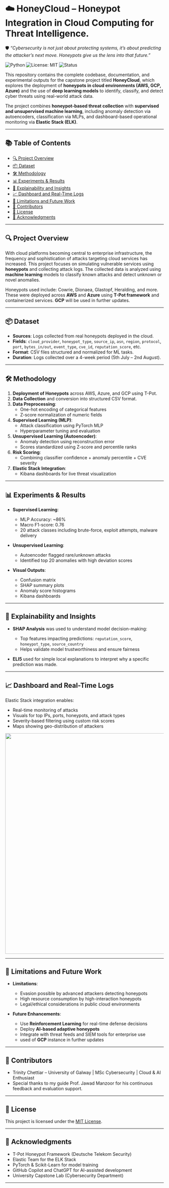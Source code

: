 

# ☁️ HoneyCloud – Honeypot Integration in Cloud Computing for Threat Intelligence.

🛡️ *“Cybersecurity is not just about protecting systems, it’s about predicting the attacker’s next move. Honeypots give us the lens into that future.”*

![Python](https://img.shields.io/badge/Python-3.9-blue)
![License: MIT](https://img.shields.io/badge/License-MIT-yellow.svg)
![Status](https://img.shields.io/badge/Status-Completed-brightgreen)

This repository contains the complete codebase, documentation, and experimental outputs for the capstone project titled **HoneyCloud**, which explores the deployment of **honeypots in cloud environments (AWS, GCP, Azure)** and the use of **deep learning models** to identify, classify, and detect cyber threats using real-world attack data.

The project combines **honeypot-based threat collection** with **supervised and unsupervised machine learning**, including anomaly detection via autoencoders, classification via MLPs, and dashboard-based operational monitoring via **Elastic Stack (ELK)**.

---

## 📚 Table of Contents

- [🔍 Project Overview](#project-overview)
- [📦 Dataset](#dataset)
- [🛠️ Methodology](#methodology)
- [📊 Experiments & Results](#experiments--results)
- [🧠 Explainability and Insights](#explainability-and-insights)
- [📈 Dashboard and Real-Time Logs](#dashboard-and-real-time-logs)
- [🚧 Limitations and Future Work](#limitations-and-future-work)
- [👥 Contributors](#contributors)
- [📄 License](#license)
- [🙏 Acknowledgments](#acknowledgments)

---

## 🔍 Project Overview

With cloud platforms becoming central to enterprise infrastructure, the frequency and sophistication of attacks targeting cloud services has increased. This project focuses on simulating vulnerable services using **honeypots** and collecting attack logs. The collected data is analyzed using **machine learning** models to classify known attacks and detect unknown or novel anomalies.

Honeypots used include: Cowrie, Dionaea, Glastopf, Heralding, and more. These were deployed across **AWS** and **Azure** using **T-Pot framework** and containerized services. **GCP** will be used in further updates.

---

## 📦 Dataset

- **Sources**: Logs collected from real honeypots deployed in the cloud.
- **Fields**: `cloud_provider`, `honeypot_type`, `source_ip`, `asn`, `region`, `protocol`, `port`, `bytes_in/out`, `event_type`, `cve_id`, `reputation_score`, etc.
- **Format**: CSV files structured and normalized for ML tasks.
- **Duration**: Logs collected over a 4-week period (5th July – 2nd August).

---

## 🛠️ Methodology

1. **Deployment of Honeypots** across AWS, Azure, and GCP using T-Pot.
2. **Data Collection** and conversion into structured CSV format.
3. **Data Preprocessing**:
   - One-hot encoding of categorical features
   - Z-score normalization of numeric fields
4. **Supervised Learning (MLP)**:
   - Attack classification using PyTorch MLP
   - Hyperparameter tuning and evaluation
5. **Unsupervised Learning (Autoencoder)**:
   - Anomaly detection using reconstruction error
   - Scores standardized using Z-score and percentile ranks
6. **Risk Scoring**:
   - Combining classifier confidence + anomaly percentile + CVE severity
7. **Elastic Stack Integration**:
   - Kibana dashboards for live threat visualization

---

## 📊 Experiments & Results

- **Supervised Learning**:
  - MLP Accuracy: ~86%
  - Macro F1-score: 0.76
  - 20 attack classes including brute-force, exploit attempts, malware delivery

- **Unsupervised Learning**:
  - Autoencoder flagged rare/unknown attacks
  - Identified top 20 anomalies with high deviation scores

- **Visual Outputs**:
  - Confusion matrix
  - SHAP summary plots
  - Anomaly score histograms
  - Kibana dashboards

---

## 🧠 Explainability and Insights

- **SHAP Analysis** was used to understand model decision-making:
  - Top features impacting predictions: `reputation_score`, `honeypot_type`, `source_country`
  - Helps validate model trustworthiness and ensure fairness

- **ELI5** used for simple local explanations to interpret why a specific prediction was made.

---

## 📈 Dashboard and Real-Time Logs

Elastic Stack integration enables:
- Real-time monitoring of attacks
- Visuals for top IPs, ports, honeypots, and attack types
- Severity-based filtering using custom risk scores
- Maps showing geo-distribution of attackers

<img src="images/kibana_dashboard.png" width="700"/>

---

## 🚧 Limitations and Future Work

- **Limitations**:
  - Evasion possible by advanced attackers detecting honeypots
  - High resource consumption by high-interaction honeypots
  - Legal/ethical considerations in public cloud environments

- **Future Enhancements**:
  - Use **Reinforcement Learning** for real-time defense decisions
  - Deploy **AI-based adaptive honeypots**
  - Integrate with threat feeds and SIEM tools for enterprise use
  - used of **GCP** instance in further updates

---

## 👥 Contributors

- Trinity Chettiar – University of Galway | MSc Cybersecurity | Cloud & AI Enthusiast  
- Special thanks to my guide Prof. Jawad Manzoor for his continuous feedback and evaluation support.

---

## 📄 License

This project is licensed under the [MIT License](LICENSE).

---

## 🙏 Acknowledgments

- T-Pot Honeypot Framework (Deutsche Telekom Security)
- Elastic Team for the ELK Stack
- PyTorch & Scikit-Learn for model training
- GitHub Copilot and ChatGPT for AI-assisted development
- University Capstone Lab (Cybersecurity Department)

---
